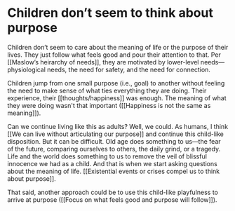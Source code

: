 # Children don’t seem to think about purpose

Children don’t seem to care about the meaning of life or the purpose of their lives. They just follow what feels good and pour their attention to that. Per [[Maslow’s heirarchy of needs]], they are motivated by lower-level needs—physiological needs, the need for safety, and the need for connection.

Children jump from one small purpose (i.e., goal) to another without feeling the need to make sense of what ties everything they are doing. Their experience, their [[thoughts/happiness]] was enough. The meaning of what they were doing wasn't that important ([[Happiness is not the same as meaning]]).

Can we continue living like this as adults? Well, we could. As humans, I think [[We can live without articulating our purpose]] and continue this child-like disposition. But it can be difficult. Old age does something to us—the fear of the future, comparing ourselves to others, the daily grind, or a tragedy. Life and the world does something to us to remove the veil of blissful innocence we had as a child. And that is when we start asking questions about the meaning of life. [[Existential events or crises compel us to think about purpose]].

That said, another approach could be to use this child-like playfulness to arrive at purpose ([[Focus on what feels good and purpose will follow]]).

